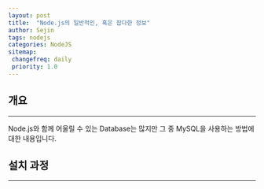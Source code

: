 ```yaml
---
layout: post
title:  "Node.js의 일반적인, 혹은 잡다한 정보"
author: Sejin
tags: nodejs
categories: NodeJS
sitemap:
 changefreq: daily
 priority: 1.0
---
```


## 개요
---
Node.js와 함께 어울릴 수 있는 Database는 많지만 그 중 MySQL을 사용하는 방법에 대한 내용입니다.
<br>

## 설치 과정
---

